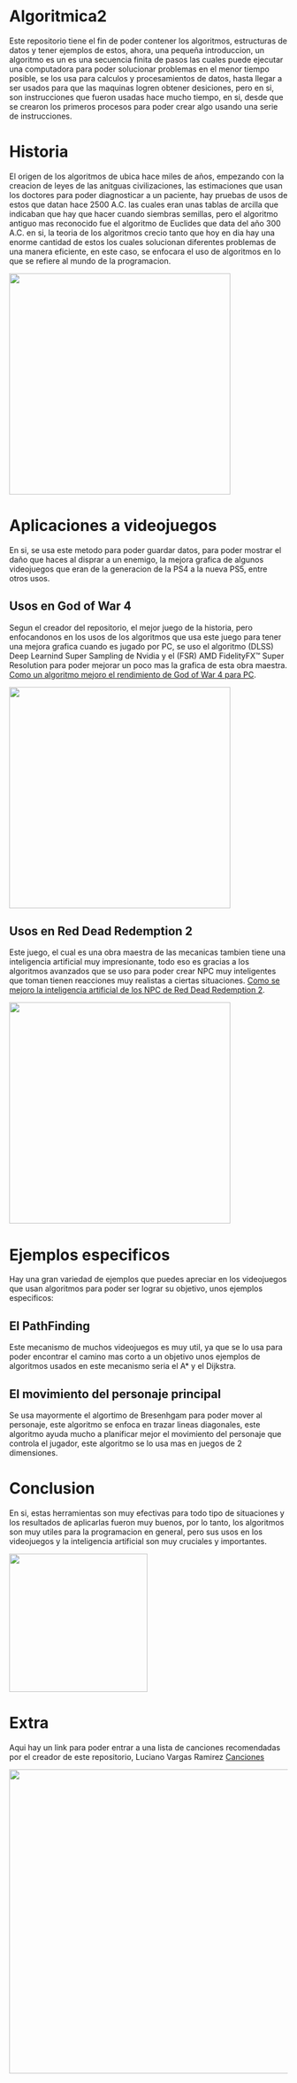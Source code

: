 # Algoritmica2
Este repositorio tiene el fin de poder contener los algoritmos, estructuras de datos y tener ejemplos de estos, ahora, una pequeña introduccion, un algoritmo es un es una secuencia finita de pasos las cuales puede ejecutar una computadora para poder solucionar problemas en el menor tiempo posible, se los usa para calculos y procesamientos de datos, hasta llegar a ser usados para que las maquinas logren obtener desiciones, pero en si, son instrucciones que fueron usadas hace mucho tiempo, en si, desde que se crearon los primeros procesos para poder crear algo usando una serie de instrucciones. 

# Historia
El origen de los algoritmos de ubica hace miles de años, empezando con la creacion de leyes de las anitguas civilizaciones, las estimaciones que usan los doctores para poder diagnosticar a un paciente, hay pruebas de usos de estos que datan hace 2500 A.C. las cuales eran unas tablas de arcilla que indicaban que hay que hacer cuando siembras semillas, pero el algoritmo antiguo mas reconocido fue el algoritmo de Euclides que data del año 300 A.C. en si, la teoria de los algoritmos crecio tanto que hoy en dia hay una enorme cantidad de estos los cuales solucionan diferentes problemas de una manera eficiente, en este caso, se enfocara el uso de algoritmos en lo que se refiere al mundo de la programacion.

<img src="https://user-images.githubusercontent.com/101956531/192522342-1426f9b3-f74e-4673-aca0-e99beb6de2fa.jpg" width="400">

# Aplicaciones a videojuegos
En si, se usa este metodo para poder guardar datos, para poder mostrar el daño que haces al disprar a un enemigo, la mejora grafica de algunos videojuegos que eran de la generacion de la PS4 a la nueva PS5, entre otros usos. 

## Usos en God of War 4
Segun el creador del repositorio, el mejor juego de la historia, pero enfocandonos en los usos de los algoritmos que usa este juego para tener una mejora grafica cuando es jugado por PC, se uso el algoritmo (DLSS) Deep Learnind Super Sampling de Nvidia y el (FSR) AMD FidelityFX™ Super Resolution para poder mejorar un poco mas la grafica de esta obra maestra.
[Como un algoritmo mejoro el rendimiento de God of War 4 para PC](https://hardzone.es/tutoriales/rendimiento/god-of-war-rendimiento-pc/).

<img src="https://user-images.githubusercontent.com/101956531/192423158-95e85f2c-deec-4636-bea1-711c597e1baf.jpg" width="400">

## Usos en Red Dead Redemption 2
Este juego, el cual es una obra maestra de las mecanicas tambien tiene una inteligencia artificial muy impresionante, todo eso es gracias a los algoritmos avanzados que se uso para poder crear NPC muy inteligentes que toman tienen reacciones muy realistas a ciertas situaciones.
[Como se mejoro la inteligencia artificial de los NPC de Red Dead Redemption 2](https://www.youtube.com/watch?v=Axk98DS9ACU).

<img src="https://user-images.githubusercontent.com/101956531/192422080-f5c6c2b8-488c-428b-9633-f7c36164393c.jpg" width="400">

# Ejemplos especificos
Hay una gran variedad de ejemplos que puedes apreciar en los videojuegos que usan algoritmos para poder ser lograr su objetivo, unos ejemplos especificos: 
## El PathFinding 
Este mecanismo de muchos videojuegos es muy util, ya que se lo usa para poder encontrar el camino mas corto a un objetivo unos ejemplos de algoritmos usados en este mecanismo seria el A* y el Dijkstra.
## El movimiento del personaje principal 
Se usa mayormente el algortimo de Bresenhgam para poder mover al personaje, este algoritmo se enfoca en trazar lineas diagonales, este algoritmo ayuda mucho a planificar mejor el movimiento del personaje que controla el jugador, este algoritmo se lo usa mas en juegos de 2 dimensiones.

# Conclusion
En si, estas herramientas son muy efectivas para todo tipo de situaciones y los resultados de aplicarlas fueron muy buenos, por lo tanto, los algoritmos son muy utiles para la programacion en general, pero sus usos en los videojuegos y la inteligencia artificial son muy cruciales y importantes.

<img src="https://user-images.githubusercontent.com/101956531/192424039-9b246192-fd7b-4d10-aa05-60c7792b631c.png" width="250">

# Extra 
Aqui hay un link para poder entrar a una lista de canciones recomendadas por el creador de este repositorio, Luciano Vargas Ramirez
[Canciones](https://www.youtube.com/playlist?list=PL4D4ltDFU4oA0oyJ9eRT4t7J2Xz3bj9ko/)

<img src="https://user-images.githubusercontent.com/101956531/192424525-3e9609b4-4a69-4219-903d-5e3e47b71243.jpg" width="550">


